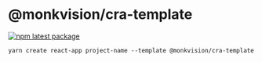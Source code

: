 # @monkvision/cra-template
[![npm latest package](https://img.shields.io/npm/v/@monkvision/cra-template/latest.svg)](https://www.npmjs.com/package/@monkvision/cra-template)

```yarn
yarn create react-app project-name --template @monkvision/cra-template
```
